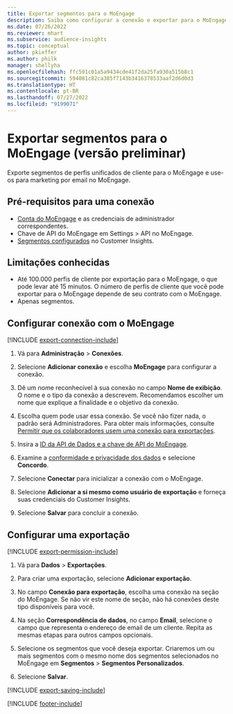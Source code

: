 ```yaml
---
title: Exportar segmentos para o MoEngage
description: Saiba como configurar a conexão e exportar para o MoEngage.
ms.date: 07/26/2022
ms.reviewer: mhart
ms.subservice: audience-insights
ms.topic: conceptual
author: pkieffer
ms.author: philk
manager: shellyha
ms.openlocfilehash: ffc591c01a5a9434cde41f2da25fa930a515b8c1
ms.sourcegitcommit: 594081c82ca385f7143b3416378533aaf2d6d0d3
ms.translationtype: HT
ms.contentlocale: pt-BR
ms.lasthandoff: 07/27/2022
ms.locfileid: "9199071"
---
```

# <a name="export-segments-to-moengage-preview"></a>Exportar segmentos para o MoEngage (versão preliminar)

Exporte segmentos de perfis unificados de cliente para o MoEngage e use-os para marketing por email no MoEngage.

## <a name="prerequisites-for-a-connection"></a>Pré-requisitos para uma conexão

- [Conta do MoEngage](https://www.moengage.com/) e as credenciais de administrador correspondentes.
- Chave de API do MoEngage em Settings > API no MoEngage.
- [Segmentos configurados](segments.md) no Customer Insights.

## <a name="known-limitations"></a>Limitações conhecidas

- Até 100.000 perfis de cliente por exportação para o MoEngage, o que pode levar até 15 minutos. O número de perfis de cliente que você pode exportar para o MoEngage depende de seu contrato com o MoEngage.
- Apenas segmentos.

## <a name="set-up-connection-to-moengage"></a>Configurar conexão com o MoEngage

[!INCLUDE [export-connection-include](includes/export-connection-admn.md)]

1. Vá para **Administração** > **Conexões**.

1. Selecione **Adicionar conexão** e escolha **MoEngage** para configurar a conexão.

1. Dê um nome reconhecível à sua conexão no campo **Nome de exibição**. O nome e o tipo da conexão a descrevem. Recomendamos escolher um nome que explique a finalidade e o objetivo da conexão.

1. Escolha quem pode usar essa conexão. Se você não fizer nada, o padrão será Administradores. Para obter mais informações, consulte [Permitir que os colaboradores usem uma conexão para exportações](connections.md#allow-contributors-to-use-a-connection-for-exports).

1. Insira a [ID da API de Dados e a chave de API do MoEngage](https://developers.moengage.com/hc/articles/4404674776724-Overview#:~:text=Navigate%20to%20Settings%20%3E%20APIs%20%3E%20DATA,ID%20Password%20%2D%20DATA%20API%20KEY).

1. Examine a [conformidade e privacidade dos dados](connections.md#data-privacy-and-compliance) e selecione **Concordo**.

1. Selecione **Conectar** para inicializar a conexão com o MoEngage.

1. Selecione **Adicionar a si mesmo como usuário de exportação** e forneça suas credenciais do Customer Insights.

1. Selecione **Salvar** para concluir a conexão.

## <a name="configure-an-export"></a>Configurar uma exportação

[!INCLUDE [export-permission-include](includes/export-permission.md)]

1. Vá para **Dados** > **Exportações**.

1. Para criar uma exportação, selecione **Adicionar exportação**.

1. No campo **Conexão para exportação**, escolha uma conexão na seção do MoEngage. Se não vir este nome de seção, não há conexões deste tipo disponíveis para você.

1. Na seção **Correspondência de dados**, no campo **Email**, selecione o campo que representa o endereço de email de um cliente. Repita as mesmas etapas para outros campos opcionais.

1. Selecione os segmentos que você deseja exportar. Criaremos um ou mais segmentos com o mesmo nome dos segmentos selecionados no MoEngage em **Segmentos** > **Segmentos Personalizados**.

1. Selecione **Salvar**.

[!INCLUDE [export-saving-include](includes/export-saving.md)]

[!INCLUDE [footer-include](includes/footer-banner.md)]

